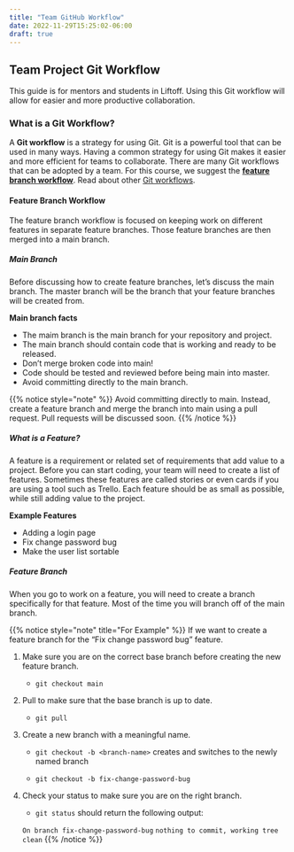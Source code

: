 ```yaml
---
title: "Team GitHub Workflow"
date: 2022-11-29T15:25:02-06:00
draft: true
---
```


## Team Project Git Workflow
 
This guide is for mentors and students in Liftoff. Using this Git workflow will allow for easier and more productive collaboration.
 
### What is a Git Workflow?
 
A **Git workflow** is a strategy for using Git. Git is a powerful tool that can be used in many ways. Having a common strategy for using Git makes it easier and more efficient for teams to collaborate. There are many Git workflows that can be adopted by a team. For this course, we suggest the **[feature branch workflow](https://www.atlassian.com/git/tutorials/comparing-workflows/feature-branch-workflow)**. Read about other [Git workflows](https://www.atlassian.com/git/tutorials/comparing-workflows).
 
#### Feature Branch Workflow
 
The feature branch workflow is focused on keeping work on different features in separate feature branches. Those feature branches are then merged into a main branch.
 
##### Main Branch
 
Before discussing how to create feature branches, let’s discuss the main branch. The master branch will be the branch that your feature branches will be created from.
 
**Main branch facts**
* The maim branch is the main branch for your repository and project.
* The main branch should contain code that is working and ready to be released.
* Don’t merge broken code into main!
* Code should be tested and reviewed before being main into master.
* Avoid committing directly to the main branch.
 

{{% notice style="note"  %}}
Avoid committing directly to main. Instead, create a feature branch and merge the branch into main using a pull request. Pull requests will be discussed soon. 
{{% /notice %}}

 
##### What is a Feature?
 
A feature is a requirement or related set of requirements that add value to a project. Before you can start coding, your team will need to create a list of features. Sometimes these features are called stories or even cards if you are using a tool such as Trello. Each feature should be as small as possible, while still adding value to the project.
 
**Example Features**
* Adding a login page
* Fix change password bug
* Make the user list sortable

##### Feature Branch
 
When you go to work on a feature, you will need to create a branch specifically for that feature. Most of the time you will branch off of the main branch.


{{% notice style="note" title="For Example" %}}
If we want to create a feature branch for the “Fix change password bug” feature.

1. Make sure you are on the correct base branch before creating the new feature branch.
   - `git checkout main`
1. Pull to make sure that the base branch is up to date.
   - `git pull`

1. Create a new branch with a meaningful name.
   - `git checkout -b <branch-name>` creates and switches to the newly named branch

   - `git checkout -b fix-change-password-bug` 
1. Check your status to make sure you are on the right branch.
   - `git status` should return the following output:

   `On branch fix-change-password-bug`
   `nothing to commit, working tree clean`
{{% /notice %}}



